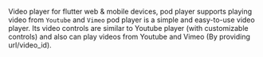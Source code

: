 <!--
This README describes the package. If you publish this package to pub.dev,
this README's contents appear on the landing page for your package.

For information about how to write a good package README, see the guide for
[writing package pages](https://dart.dev/guides/libraries/writing-package-pages).

For general information about developing packages, see the Dart guide for
[creating packages](https://dart.dev/guides/libraries/create-library-packages)
and the Flutter guide for
[developing packages and plugins](https://flutter.dev/developing-packages).
-->

Video player for flutter web & mobile devices, pod player supports playing video from `Youtube` and `Vimeo`
pod player is a simple and easy-to-use video player. Its video controls are similar to Youtube player (with customizable controls) and also can play videos from Youtube and Vimeo (By providing url/video_id).
